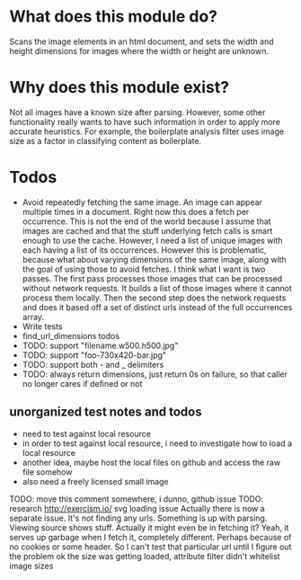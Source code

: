 # What does this module do?
Scans the image elements in an html document, and sets the width and height dimensions for images where the width or height are unknown.

# Why does this module exist?
Not all images have a known size after parsing. However, some other functionality really wants to have such information in order to apply more accurate heuristics. For example, the boilerplate analysis filter uses image size as a factor in classifying content as boilerplate.

# Todos
* Avoid repeatedly fetching the same image. An image can appear multiple times in a document. Right now this does a fetch per occurrence. This is not the end of the world because I assume that images are cached and that the stuff underlying fetch calls is smart enough to use the cache. However, I need a list of unique images with each having a list of its occurrences. However this is problematic, because what about varying dimensions of the same image, along with the goal of using those to avoid fetches. I think what I want is two passes. The first pass processes those images that can be processed without network requests. It builds a list of those images where it cannot process them locally. Then the second step does the network requests and does it based off a set of distinct urls instead of the full occurrences array.
* Write tests
* find_url_dimensions todos
* TODO: support "filename.w500.h500.jpg"
* TODO: support "foo-730x420-bar.jpg"
* TODO: support both - and _ delimiters
* TODO: always return dimensions, just return 0s on failure, so that caller no longer cares if defined or not

## unorganized test notes and todos
* need to test against local resource
* in order to test against local resource, i need to investigate how to load
a local resource
* another idea, maybe host the local files on github and access the raw file
somehow
* also need a freely licensed small image

TODO: move this comment somewhere, i dunno, github issue
TODO: research http://exercism.io/ svg loading issue
Actually there is now a separate issue. It's not finding any urls. Something
is up with parsing. Viewing source shows stuff. Actually it might even be in
fetching it? Yeah, it serves up garbage when I fetch it, completely
different. Perhaps because of no cookies or some header. So I can't test that
particular url until I figure out the problem ok the size was getting loaded,
attribute filter didn't whitelist image sizes
